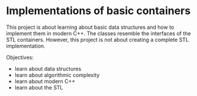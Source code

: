 # Implementations of basic containers

This project is about learning about basic data structures and how to implement them in modern C++. The classes resemble the interfaces of the STL containers. However, this project is not about creating a complete STL implementation.

Objectives:
* learn about data structures
* learn about algorithmic complexity
* learn about modern C++
* learn about the STL